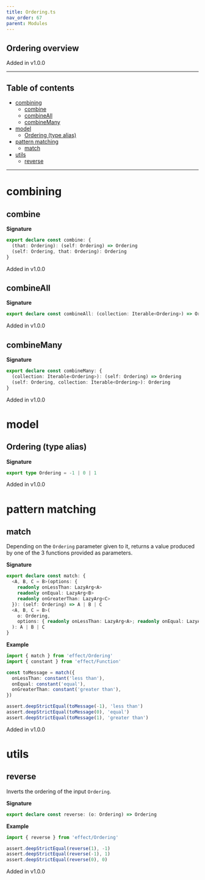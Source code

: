 ```yaml
---
title: Ordering.ts
nav_order: 67
parent: Modules
---
```


## Ordering overview

Added in v1.0.0

---

<h2 class="text-delta">Table of contents</h2>

- [combining](#combining)
  - [combine](#combine)
  - [combineAll](#combineall)
  - [combineMany](#combinemany)
- [model](#model)
  - [Ordering (type alias)](#ordering-type-alias)
- [pattern matching](#pattern-matching)
  - [match](#match)
- [utils](#utils)
  - [reverse](#reverse)

---

# combining

## combine

**Signature**

```ts
export declare const combine: {
  (that: Ordering): (self: Ordering) => Ordering
  (self: Ordering, that: Ordering): Ordering
}
```

Added in v1.0.0

## combineAll

**Signature**

```ts
export declare const combineAll: (collection: Iterable<Ordering>) => Ordering
```

Added in v1.0.0

## combineMany

**Signature**

```ts
export declare const combineMany: {
  (collection: Iterable<Ordering>): (self: Ordering) => Ordering
  (self: Ordering, collection: Iterable<Ordering>): Ordering
}
```

Added in v1.0.0

# model

## Ordering (type alias)

**Signature**

```ts
export type Ordering = -1 | 0 | 1
```

Added in v1.0.0

# pattern matching

## match

Depending on the `Ordering` parameter given to it, returns a value produced by one of the 3 functions provided as parameters.

**Signature**

```ts
export declare const match: {
  <A, B, C = B>(options: {
    readonly onLessThan: LazyArg<A>
    readonly onEqual: LazyArg<B>
    readonly onGreaterThan: LazyArg<C>
  }): (self: Ordering) => A | B | C
  <A, B, C = B>(
    o: Ordering,
    options: { readonly onLessThan: LazyArg<A>; readonly onEqual: LazyArg<B>; readonly onGreaterThan: LazyArg<C> }
  ): A | B | C
}
```

**Example**

```ts
import { match } from 'effect/Ordering'
import { constant } from 'effect/Function'

const toMessage = match({
  onLessThan: constant('less than'),
  onEqual: constant('equal'),
  onGreaterThan: constant('greater than'),
})

assert.deepStrictEqual(toMessage(-1), 'less than')
assert.deepStrictEqual(toMessage(0), 'equal')
assert.deepStrictEqual(toMessage(1), 'greater than')
```

Added in v1.0.0

# utils

## reverse

Inverts the ordering of the input `Ordering`.

**Signature**

```ts
export declare const reverse: (o: Ordering) => Ordering
```

**Example**

```ts
import { reverse } from 'effect/Ordering'

assert.deepStrictEqual(reverse(1), -1)
assert.deepStrictEqual(reverse(-1), 1)
assert.deepStrictEqual(reverse(0), 0)
```

Added in v1.0.0
